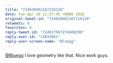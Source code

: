 ```yaml
---
title: "724930462167216128"
date: Tue Apr 26 11:57:45 +0000 2016
original-tweet-id: "724930462167216128"
retweets: 0
favorites: 0
reply-tweet-id: "724917567274508290"
reply-user-id: "14832061"
reply-user-screen-name: "Bluegg"
---
```

<a href="https://twitter.com/Bluegg">@Bluegg</a> I love geometry like that. Nice work guys.
